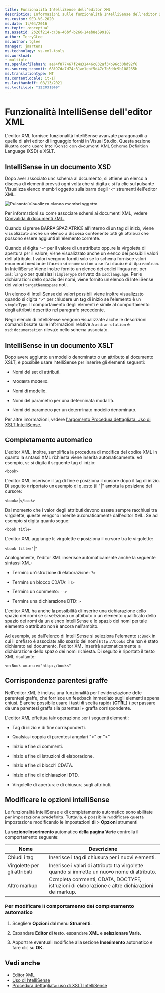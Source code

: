 ```yaml
---
title: Funzionalità IntelliSense dell'editor XML
description: Informazioni sulle funzionalità IntelliSense dell'editor XML in Visual Studio e su come usarle con documenti XML Schema Definition Language (XSD) e XSLT.
ms.custom: SEO-VS-2020
ms.date: 11/04/2016
ms.topic: conceptual
ms.assetid: 2b26f214-cc3a-46bf-b260-14eb8e599182
author: TerryGLee
ms.author: tglee
manager: jmartens
ms.technology: vs-xml-tools
ms.workload:
- multiple
ms.openlocfilehash: ae04f877467f24a31446c832af34b96c30bd92f6
ms.sourcegitcommit: 68897da7d74c31ae1ebf5d47c7b5ddc9b108265b
ms.translationtype: MT
ms.contentlocale: it-IT
ms.lasthandoff: 08/13/2021
ms.locfileid: "122031900"
---
```

# <a name="xml-editor-intellisense-features"></a>Funzionalità IntelliSense dell'editor XML

L'editor XML fornisce funzionalità IntelliSense avanzate paragonabili a quelle di altri editor di linguaggio forniti in Visual Studio. Questa sezione illustra come usare IntelliSense con documenti XML Schema Definition Language (XSD) e XSLT.

## <a name="intellisense-in-an-xsd-document"></a>IntelliSense in un documento XSD

Dopo aver associato uno schema al documento, si ottiene un elenco a discesa di elementi previsti ogni volta che si digita o si fa clic sul pulsante Visualizza elenco membri oggetto sulla barra degli `"<"` strumenti dell'editor XML. 

![Pulsante Visualizza elenco membri oggetto](media/display-object-member-list-xml.png)

Per informazioni su come associare schemi ai documenti XML, vedere [Convalida di documenti XML.](../xml-tools/xml-document-validation.md)

Quando si preme BARRA SPAZIATRICE all'interno di un tag di inizio, viene visualizzato anche un elenco a discesa contenente tutti gli attributi che possono essere aggiunti all'elemento corrente.

Quando si digita `"="` per il valore di un attributo oppure la virgoletta di apertura per il valore, viene visualizzato anche un elenco dei possibili valori dell'attributo. I valori vengono forniti solo se lo schema fornisce valori enumerati mediante i facet `xsd:enumeration` o se l'attributo è di tipo `Boolean`. In IntelliSense Viene inoltre fornito un elenco dei codici lingua noti per `xml:lang` o per qualsiasi `simpleType` derivato da `xsd:language`. Per le dichiarazioni dello spazio dei nomi, viene fornito un elenco di IntelliSense dei valori `targetNamespace` noti.

Un elenco di IntelliSense dei valori possibili viene inoltre visualizzato quando si digita `">"` per chiudere un tag di inizio se l'elemento è un `simpleType`. Il comportamento degli elementi è simile al comportamento degli attributi descritto nel paragrafo precedente.

Negli elenchi di IntelliSense vengono visualizzate anche le descrizioni comandi basate sulle informazioni relative a `xsd:annotation` e `xsd:documentation` rilevate nello schema associato.

## <a name="intellisense-in-an-xslt-document"></a>IntelliSense in un documento XSLT

Dopo avere aggiunto un modello denominato o un attributo al documento XSLT, è possibile usare IntelliSense per inserire gli elementi seguenti:

- Nomi del set di attributi.

- Modalità modello.

- Nomi di modello.

- Nomi del parametro per una determinata modalità.

- Nomi del parametro per un determinato modello denominato.

Per altre informazioni, vedere [l'argomento Procedura dettagliata: Uso di XSLT IntelliSense.](../xml-tools/walkthrough-using-xslt-intellisense.md)

## <a name="auto-completion"></a>Completamento automatico

L'editor XML, inoltre, semplifica la procedura di modifica del codice XML in quanto la sintassi XML richiesta viene inserita automaticamente. Ad esempio, se si digita il seguente tag di inizio:

`<book>`

L'editor XML inserisce il tag di fine e posiziona il cursore dopo il tag di inizio. Di seguito è riportato un esempio di questo (il "&#124;" annota la posizione del cursore:

`<book>`&#124;`</book>`

Dal momento che i valori degli attributi devono essere sempre racchiusi tra virgolette, queste vengono inserite automaticamente dall'editor XML. Se ad esempio si digita quanto segue:

`<book title=`

L'editor XML aggiunge le virgolette e posiziona il cursore tra le virgolette:

`<book title="`&#124;`"`

Analogamente, l'editor XML inserisce automaticamente anche la seguente sintassi XML:

- Termina un'istruzione di elaborazione: `?>`

- Termina un blocco CDATA: `]]>`

- Termina un commento: `-->`

- Termina una dichiarazione DTD: `>`

L'editor XML ha anche la possibilità di inserire una dichiarazione dello spazio dei nomi se si seleziona un attributo o un elemento qualificato dello spazio dei nomi da un elenco IntelliSense e lo spazio dei nomi per tale elemento o attributo non è ancora nell'ambito.

Ad esempio, se dall'elenco di IntelliSense si seleziona l'elemento `e:Book` in cui il prefisso è associato allo spazio dei nomi `http://books` che non è stato dichiarato nel documento, l'editor XML inserirà automaticamente la dichiarazione dello spazio dei nomi richiesta. Di seguito è riportato il testo XML risultante:

`<e:Book xmlns:e="http://books"`

## <a name="brace-matching"></a>Corrispondenza parentesi graffe

Nell'editor XML è inclusa una funzionalità per l'evidenziazione delle parentesi graffe, che fornisce un feedback immediato sugli elementi appena chiusi. È anche possibile usare i tasti di scelta rapida (**CTRL**] ) per passare da una parentesi graffa alla parentesi + graffa corrispondente.

L'editor XML effettua tale operazione per i seguenti elementi:

- Tag di inizio e di fine corrispondenti.

- Qualsiasi coppia di parentesi angolari "\<" or ">".

- Inizio e fine di commenti.

- Inizio e fine di istruzioni di elaborazione.

- Inizio e fine di blocchi CDATA.

- Inizio e fine di dichiarazioni DTD.

- Virgolette di apertura e di chiusura sugli attributi.

## <a name="modify-the-intellisense-options"></a>Modificare le opzioni intelliSense

Le funzionalità IntelliSense e di completamento automatico sono abilitate per impostazione predefinita. Tuttavia, è possibile modificare questa impostazione modificando le impostazioni **di**  >  **Opzioni** strumenti.

La **sezione Inserimento** automatico **della pagina Varie** controlla il comportamento seguente:

|Nome|Descrizione|
|-|-----------------|
|Chiudi i tag|Inserisce i tag di chiusura per i nuovi elementi.|
|Virgolette per gli attributi|Inserisce i valori di attributo tra virgolette quando si immette un nuovo nome di attributo.|
|Altro markup|Completa commenti, CDATA, DOCTYPE, istruzioni di elaborazione e altre dichiarazioni dei markup.|

### <a name="to-change-the-auto-completion-behavior"></a>Per modificare il comportamento del completamento automatico

1. Scegliere **Opzioni** dal menu **Strumenti**.

2. Espandere **Editor di** testo, espandere **XML** e **selezionare Varie.**

3. Apportare eventuali modifiche alla sezione **Inserimento** automatico e fare clic su **OK.**

## <a name="see-also"></a>Vedi anche

- [Editor XML](../xml-tools/xml-editor.md)
- [Uso di IntelliSense](../ide/using-intellisense.md)
- [Procedura dettagliata: uso di XSLT IntelliSense](../xml-tools/walkthrough-using-xslt-intellisense.md)
